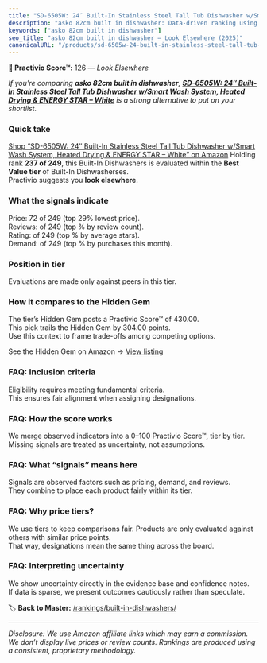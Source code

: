 ```yaml
---
title: "SD-6505W: 24″ Built-In Stainless Steel Tall Tub Dishwasher w/Smart Wash System, Heated Drying & ENERGY STAR – White"
description: "asko 82cm built in dishwasher: Data-driven ranking using the Practivio Score™. Positioned by quality, value, demand, findability, momentum."
keywords: ["asko 82cm built in dishwasher"]
seo_title: "asko 82cm built in dishwasher — Look Elsewhere (2025)"
canonicalURL: "/products/sd-6505w-24-built-in-stainless-steel-tall-tub-dishwasher-wsmart-wash-system-heated-drying-energy-star-white-B0FJHLNTHN/"
---
```


**🚫 Practivio Score™:** 126 — _Look Elsewhere_


*If you're comparing **asko 82cm built in dishwasher**, **[SD-6505W: 24″ Built-In Stainless Steel Tall Tub Dishwasher w/Smart Wash System, Heated Drying & ENERGY STAR – White](https://www.amazon.com/dp/B0FJHLNTHN?tag=practivio-20)** is a strong alternative to put on your shortlist.*
### Quick take
[Shop “SD-6505W: 24″ Built-In Stainless Steel Tall Tub Dishwasher w/Smart Wash System, Heated Drying & ENERGY STAR – White” on Amazon](https://www.amazon.com/dp/B0FJHLNTHN?tag=practivio-20)
Holding rank **237 of 249**, this Built-In Dishwashers is evaluated within the **Best Value tier** of Built-In Dishwasherses.  
Practivio suggests you **look elsewhere**.

### What the signals indicate
Price: 72 of 249 (top 29% lowest price).  
Reviews:  of 249 (top % by review count).  
Rating:  of 249 (top % by average stars).  
Demand:  of 249 (top % by purchases this month).

### Position in tier
Evaluations are made only against peers in this tier.

### How it compares to the Hidden Gem
The tier’s Hidden Gem posts a Practivio Score™ of 430.00.  
This pick trails the Hidden Gem by 304.00 points.  
Use this context to frame trade-offs among competing options.  

See the Hidden Gem on Amazon → [View listing](https://www.amazon.com/dp/B09ST4M8VF?tag=practivio-20)

### FAQ: Inclusion criteria
Eligibility requires meeting fundamental criteria.  
This ensures fair alignment when assigning designations.

### FAQ: How the score works
We merge observed indicators into a 0–100 Practivio Score™, tier by tier.  
Missing signals are treated as uncertainty, not assumptions.

### FAQ: What “signals” means here
Signals are observed factors such as pricing, demand, and reviews.  
They combine to place each product fairly within its tier.

### FAQ: Why price tiers?
We use tiers to keep comparisons fair. Products are only evaluated against others with similar price points.  
That way, designations mean the same thing across the board.

### FAQ: Interpreting uncertainty
We show uncertainty directly in the evidence base and confidence notes.  
If data is sparse, we present outcomes cautiously rather than speculate.


🏷️ **Back to Master:** [/rankings/built-in-dishwashers/](/rankings/built-in-dishwashers/)

---
_Disclosure: We use Amazon affiliate links which may earn a commission. We don’t display live prices or review counts. Rankings are produced using a consistent, proprietary methodology._
